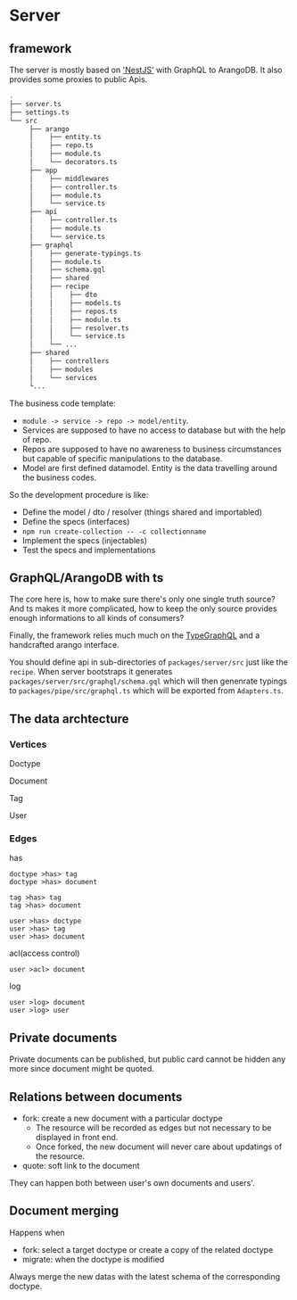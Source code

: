 # Server

## framework

The server is mostly based on ['NestJS'](https://nestjs.com/) with GraphQL to ArangoDB. It also provides some proxies to public Apis.

```bash
.
├── server.ts
├── settings.ts
└── src
     ├── arango
     │    ├── entity.ts
     │    ├── repo.ts
     │    ├── module.ts
     │    └── decorators.ts
     ├── app
     │    ├── middlewares
     │    ├── controller.ts
     │    ├── module.ts
     │    └── service.ts
     ├── api
     │    ├── controller.ts
     │    ├── module.ts
     │    └── service.ts
     ├── graphql
     │    ├── generate-typings.ts
     │    ├── module.ts
     │    ├── schema.gql
     │    ├── shared
     │    ├── recipe
     │    │    ├── dto
     │    │    ├── models.ts
     │    │    ├── repos.ts
     │    │    ├── module.ts
     │    │    ├── resolver.ts
     │    │    └── service.ts
     │    └── ...
     ├── shared
     │    ├── controllers
     │    ├── modules
     │    └── services
     └...
```

The business code template:

- `module -> service -> repo -> model/entity`.
- Services are supposed to have no access to database but with the help of repo.
- Repos are supposed to have no awareness to business circumstances but capable of specific manipulations to the database.
- Model are first defined datamodel. Entity is the data travelling around the business codes.

So the development procedure is like:

- Define the model / dto / resolver (things shared and importabled)
- Define the specs (interfaces)
- `npm run create-collection -- -c collectionname`
- Implement the specs (injectables)
- Test the specs and implementations

## GraphQL/ArangoDB with ts

The core here is, how to make sure there's only one single truth source? And ts makes it more complicated, how to keep the only source provides enough informations to all kinds of consumers?

Finally, the framework relies much much on the [TypeGraphQL](https://github.com/19majkel94/type-graphql) and a handcrafted arango interface.

You should define api in sub-directories of `packages/server/src` just like the `recipe`. When server bootstraps it generates `packages/server/src/graphql/schema.gql` which will then genenrate typings to `packages/pipe/src/graphql.ts` which will be exported from `Adapters.ts`.

## The data archtecture

### Vertices

Doctype

Document

Tag

User

### Edges

has

```text
doctype >has> tag
doctype >has> document

tag >has> tag
tag >has> document

user >has> doctype
user >has> tag
user >has> document
```

acl(access control)

```text
user >acl> document
```

log

```text
user >log> document
user >log> user
```

## Private documents

Private documents can be published, but public card cannot be hidden any more since document might be quoted.

## Relations between documents

- fork: create a new document with a particular doctype
  - The resource will be recorded as edges but not necessary to be displayed in front end.
  - Once forked, the new document will never care about updatings of the resource.
- quote: soft link to the document

They can happen both between user's own documents and users'.

## Document merging

Happens when

- fork: select a target doctype or create a copy of the related doctype
- migrate: when the doctype is modified

Always merge the new datas with the latest schema of the corresponding doctype.
